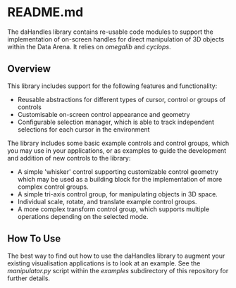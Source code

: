# README.md

The daHandles library contains re-usable code modules to support the implementation of on-screen handles for direct manipulation of 3D objects within the Data Arena. It relies on *omegalib* and *cyclops*.

## Overview

This library includes support for the following features and functionality:

 - Reusable abstractions for different types of cursor, control or groups of controls
 - Customisable on-screen control appearance and geometry
 - Configurable selection manager, which is able to track independent selections for each cursor in the environment

The library includes some basic example controls and control groups, which you may use in your applications, or as examples to guide the development and addition of new controls to the library:

 - A simple 'whisker' control supporting customizable control geometry which may be used as a building block for the implementation of more complex control groups.
 - A simple tri-axis control group, for manipulating objects in 3D space.
 - Individual scale, rotate, and translate example control groups.
 - A more complex transform control group, which supports multiple operations depending on the selected mode.

## How To Use

The best way to find out how to use the daHandles library to augment your existing visualisation applications is to look at an example.   See the *manipulator.py* script within the *examples* subdirectory of this repository for further details.